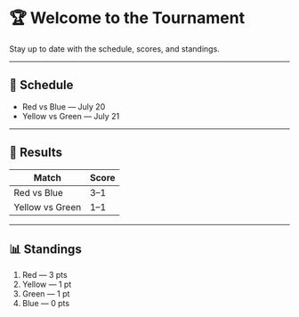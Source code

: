 # 🏆 Welcome to the Tournament

Stay up to date with the schedule, scores, and standings.

---

## 📅 Schedule

- Red vs Blue — July 20  
- Yellow vs Green — July 21

---

## 🎯 Results

| Match             | Score |
|-------------------|-------|
| Red vs Blue       | 3–1   |
| Yellow vs Green   | 1–1   |

---

## 📊 Standings

1. Red — 3 pts  
2. Yellow — 1 pt  
3. Green — 1 pt  
4. Blue — 0 pts
